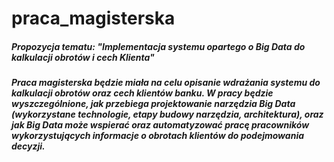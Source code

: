 # praca_magisterska

##### Propozycja tematu: "Implementacja systemu opartego o Big Data do kalkulacji obrotów i cech Klienta"


##### Praca magisterska będzie miała na celu opisanie wdrażania systemu do kalkulacji obrotów oraz cech klientów banku. W pracy będzie wyszczególnione, jak przebiega projektowanie narzędzia Big Data (wykorzystane technologie, etapy budowy narzędzia, architektura), oraz jak Big Data może wspierać oraz automatyzować pracę pracowników wykorzystujących informacje o obrotach klientów do podejmowania decyzji.
